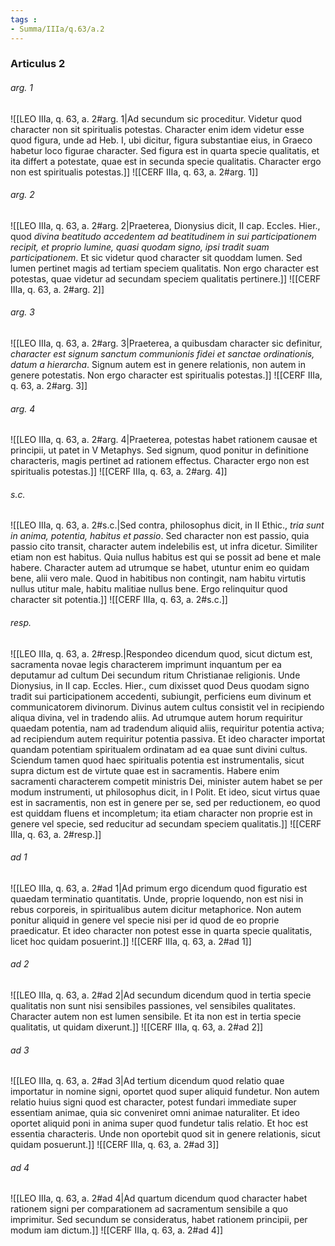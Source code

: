 ```yaml
---
tags : 
- Summa/IIIa/q.63/a.2
---
```


### Articulus 2

###### arg. 1
![[LEO IIIa, q. 63, a. 2#arg. 1|Ad secundum sic proceditur. Videtur quod character non sit spiritualis potestas. Character enim idem videtur esse quod figura, unde ad Heb. I, ubi dicitur, figura substantiae eius, in Graeco habetur loco figurae character. Sed figura est in quarta specie qualitatis, et ita differt a potestate, quae est in secunda specie qualitatis. Character ergo non est spiritualis potestas.]]
![[CERF IIIa, q. 63, a. 2#arg. 1]]

###### arg. 2
![[LEO IIIa, q. 63, a. 2#arg. 2|Praeterea, Dionysius dicit, II cap. Eccles. Hier., quod *divina beatitudo accedentem ad beatitudinem in sui participationem recipit, et proprio lumine, quasi quodam signo, ipsi tradit suam participationem*. Et sic videtur quod character sit quoddam lumen. Sed lumen pertinet magis ad tertiam speciem qualitatis. Non ergo character est potestas, quae videtur ad secundam speciem qualitatis pertinere.]]
![[CERF IIIa, q. 63, a. 2#arg. 2]]

###### arg. 3
![[LEO IIIa, q. 63, a. 2#arg. 3|Praeterea, a quibusdam character sic definitur, *character est signum sanctum communionis fidei et sanctae ordinationis, datum a hierarcha*. Signum autem est in genere relationis, non autem in genere potestatis. Non ergo character est spiritualis potestas.]]
![[CERF IIIa, q. 63, a. 2#arg. 3]]

###### arg. 4
![[LEO IIIa, q. 63, a. 2#arg. 4|Praeterea, potestas habet rationem causae et principii, ut patet in V Metaphys. Sed signum, quod ponitur in definitione characteris, magis pertinet ad rationem effectus. Character ergo non est spiritualis potestas.]]
![[CERF IIIa, q. 63, a. 2#arg. 4]]

###### s.c.
![[LEO IIIa, q. 63, a. 2#s.c.|Sed contra, philosophus dicit, in II Ethic., *tria sunt in anima, potentia, habitus et passio*. Sed character non est passio, quia passio cito transit, character autem indelebilis est, ut infra dicetur. Similiter etiam non est habitus. Quia nullus habitus est qui se possit ad bene et male habere. Character autem ad utrumque se habet, utuntur enim eo quidam bene, alii vero male. Quod in habitibus non contingit, nam habitu virtutis nullus utitur male, habitu malitiae nullus bene. Ergo relinquitur quod character sit potentia.]]
![[CERF IIIa, q. 63, a. 2#s.c.]]

###### resp.
![[LEO IIIa, q. 63, a. 2#resp.|Respondeo dicendum quod, sicut dictum est, sacramenta novae legis characterem imprimunt inquantum per ea deputamur ad cultum Dei secundum ritum Christianae religionis. Unde Dionysius, in II cap. Eccles. Hier., cum dixisset quod Deus quodam signo tradit sui participationem accedenti, subiungit, perficiens eum divinum et communicatorem divinorum. Divinus autem cultus consistit vel in recipiendo aliqua divina, vel in tradendo aliis. Ad utrumque autem horum requiritur quaedam potentia, nam ad tradendum aliquid aliis, requiritur potentia activa; ad recipiendum autem requiritur potentia passiva. Et ideo character importat quandam potentiam spiritualem ordinatam ad ea quae sunt divini cultus. Sciendum tamen quod haec spiritualis potentia est instrumentalis, sicut supra dictum est de virtute quae est in sacramentis. Habere enim sacramenti characterem competit ministris Dei, minister autem habet se per modum instrumenti, ut philosophus dicit, in I Polit. Et ideo, sicut virtus quae est in sacramentis, non est in genere per se, sed per reductionem, eo quod est quiddam fluens et incompletum; ita etiam character non proprie est in genere vel specie, sed reducitur ad secundam speciem qualitatis.]]
![[CERF IIIa, q. 63, a. 2#resp.]]

###### ad 1
![[LEO IIIa, q. 63, a. 2#ad 1|Ad primum ergo dicendum quod figuratio est quaedam terminatio quantitatis. Unde, proprie loquendo, non est nisi in rebus corporeis, in spiritualibus autem dicitur metaphorice. Non autem ponitur aliquid in genere vel specie nisi per id quod de eo proprie praedicatur. Et ideo character non potest esse in quarta specie qualitatis, licet hoc quidam posuerint.]]
![[CERF IIIa, q. 63, a. 2#ad 1]]

###### ad 2
![[LEO IIIa, q. 63, a. 2#ad 2|Ad secundum dicendum quod in tertia specie qualitatis non sunt nisi sensibiles passiones, vel sensibiles qualitates. Character autem non est lumen sensibile. Et ita non est in tertia specie qualitatis, ut quidam dixerunt.]]
![[CERF IIIa, q. 63, a. 2#ad 2]]

###### ad 3
![[LEO IIIa, q. 63, a. 2#ad 3|Ad tertium dicendum quod relatio quae importatur in nomine signi, oportet quod super aliquid fundetur. Non autem relatio huius signi quod est character, potest fundari immediate super essentiam animae, quia sic conveniret omni animae naturaliter. Et ideo oportet aliquid poni in anima super quod fundetur talis relatio. Et hoc est essentia characteris. Unde non oportebit quod sit in genere relationis, sicut quidam posuerunt.]]
![[CERF IIIa, q. 63, a. 2#ad 3]]

###### ad 4
![[LEO IIIa, q. 63, a. 2#ad 4|Ad quartum dicendum quod character habet rationem signi per comparationem ad sacramentum sensibile a quo imprimitur. Sed secundum se consideratus, habet rationem principii, per modum iam dictum.]]
![[CERF IIIa, q. 63, a. 2#ad 4]]

